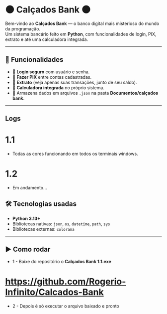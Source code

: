 # **🌑 **Calçados Bank** 🌑**

Bem-vindo ao **Calçados Bank** — o banco digital mais misterioso do mundo da programação.  
Um sistema bancário feito em **Python**, com funcionalidades de login, PIX, extrato e até uma calculadora integrada.  

---

## 🚀 Funcionalidades

- 👤 **Login seguro** com usuário e senha.  
- 💸 **Fazer PIX** entre contas cadastradas.  
- 📜 **Extrato** (veja apenas suas transações, junto de seu saldo).  
- 🧮 **Calculadora integrada** no próprio sistema.  
- 💾 Armazena dados em arquivos `.json` na pasta **Documentos/calçados bank**.

---

## Logs

# 1.1
- Todas as cores funcionando em todos os terminais windows.

# 1.2
- Em andamento...
  
## 🛠️ Tecnologias usadas

- **Python 3.13+**
- Bibliotecas nativas: `json`, `os`, `datetime`, `path`, `sys`
- Bibliotecas externas: `colorama`

---

## ▶️ Como rodar

- 1 - Baixe do repositório o **Calçados Bank 1.1.exe**
# https://github.com/Rogerio-Infinito/Calcados-Bank
- 2 - Depois é só executar o arquivo baixado e pronto
